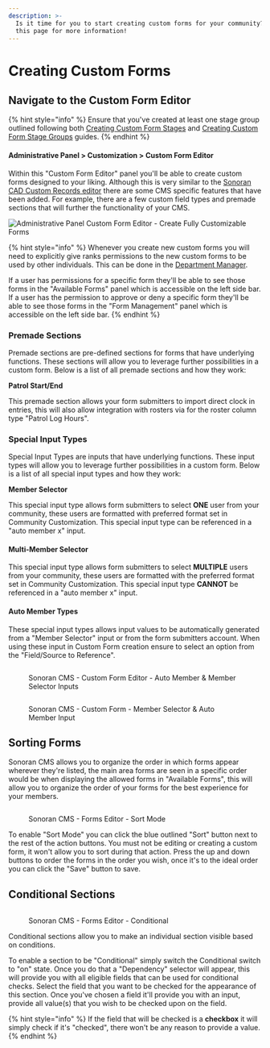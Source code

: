 ```yaml
---
description: >-
  Is it time for you to start creating custom forms for your community? Follow
  this page for more information!
---
```


# Creating Custom Forms

## Navigate to the Custom Form Editor

{% hint style="info" %}
Ensure that you've created at least one stage group outlined following both [Creating Custom Form Stages](creating-custom-form-stages.md) and [Creating Custom Form Stage Groups](creating-custom-form-stage-groups.md) guides.
{% endhint %}

#### Administrative Panel > Customization > Custom Form Editor

Within this "Custom Form Editor" panel you'll be able to create custom forms designed to your liking. Although this is very similar to the [Sonoran CAD Custom Records editor](https://info.sonorancad.com/tutorials/customization/creating-custom-record-and-report-types) there are some CMS specific features that have been added. For example, there are a few custom field types and premade sections that will further the functionality of your CMS.

![Administrative Panel Custom Form Editor - Create Fully Customizable Forms](../../.gitbook/assets/msedge\_xojS0pu11l.png)

{% hint style="info" %}
Whenever you create new custom forms you will need to explicitly give ranks permissions to the new custom forms to be used by other individuals. This can be done in the [Department Manager](creating-departments.md).

If a user has permissions for a specific form they'll be able to see those forms in the "Available Forms" panel which is accessible on the left side bar. If a user has the permission to approve or deny a specific form they'll be able to see those forms in the "Form Management" panel which is accessible on the left side bar.
{% endhint %}

### Premade Sections

Premade sections are pre-defined sections for forms that have underlying functions. These sections will allow you to leverage further possibilities in a custom form. Below is a list of all premade sections and how they work:

**Patrol Start/End**

This premade section allows your form submitters to import direct clock in entries, this will also allow integration with rosters via for the roster column type "Patrol Log Hours".

### Special Input Types

Special Input Types are inputs that have underlying functions. These input types will allow you to leverage further possibilities in a custom form. Below is a list of all special input types and how they work:

**Member Selector**

This special input type allows form submitters to select **ONE** user from your community, these users are formatted with preferred format set in Community Customization. This special input type can be referenced in a "auto member x" input.

#### Multi-Member Selector

This special input type allows form submitters to select **MULTIPLE** users from your community, these users are formatted with the preferred format set in Community Customization. This special input type **CANNOT** be referenced in a "auto member x" input.

#### Auto Member Types

These special input types allows input values to be automatically generated from a "Member Selector" input or from the form submitters account. When using these input in Custom Form creation ensure to select an option from the "Field/Source to Reference".

<figure><img src="https://i.imgur.com/fttyOpn.png" alt=""><figcaption><p>Sonoran CMS - Custom Form Editor - Auto Member &#x26; Member Selector Inputs</p></figcaption></figure>

<figure><img src="https://i.imgur.com/MXcCFBl.png" alt=""><figcaption><p>Sonoran CMS - Custom Form - Member Selector &#x26; Auto Member Input</p></figcaption></figure>

## Sorting Forms

Sonoran CMS allows you to organize the order in which forms appear wherever they're listed, the main area forms are seen in a specific order would be when displaying the allowed forms in "Available Forms", this will allow you to organize the order of your forms for the best experience for your members.

<figure><img src="https://i.imgur.com/B1YZGi2.png" alt=""><figcaption><p>Sonoran CMS - Forms Editor - Sort Mode</p></figcaption></figure>

To enable "Sort Mode" you can click the blue outlined "Sort" button next to the rest of the action buttons. You must not be editing or creating a custom form, it won't allow you to sort during that action. Press the up and down buttons to order the forms in the order you wish, once it's to the ideal order you can click the "Save" button to save.

## Conditional Sections

<figure><img src="https://i.imgur.com/XEnjqza.png" alt=""><figcaption><p>Sonoran CMS - Forms Editor - Conditional</p></figcaption></figure>

Conditional sections allow you to make an individual section visible based on conditions.

To enable a section to be "Conditional" simply switch the Conditional switch to "on" state. Once you do that a "Dependency" selector will appear, this will provide you with all eligible fields that can be used for conditional checks. Select the field that you want to be checked for the appearance of this section. Once you've chosen a field it'll provide you with an input, provide all value(s) that you wish to be checked upon on the field.

{% hint style="info" %}
If the field that will be checked is a **checkbox** it will simply check if it's "checked", there won't be any reason to provide a value.
{% endhint %}

